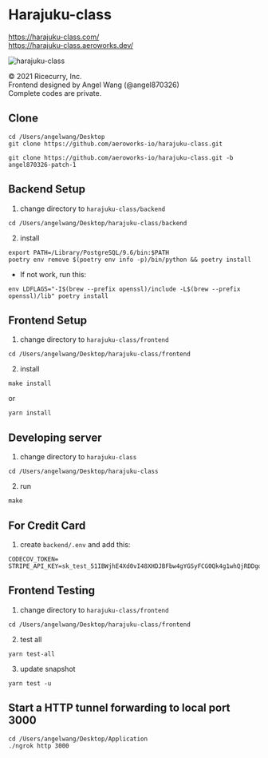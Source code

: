 # Harajuku-class 
https://harajuku-class.com/
<br/>
https://harajuku-class.aeroworks.dev/

![harajuku-class](https://user-images.githubusercontent.com/44830635/115964440-1d76e100-a557-11eb-8a4f-28344b1f471b.png)

© 2021 Ricecurry, Inc.
<br/>
Frontend designed by Angel Wang (@angel870326)
<br/>
Complete codes are private.


## Clone
```
cd /Users/angelwang/Desktop
git clone https://github.com/aeroworks-io/harajuku-class.git
```
```
git clone https://github.com/aeroworks-io/harajuku-class.git -b angel870326-patch-1
```


## Backend Setup
1. change directory to ```harajuku-class/backend```
```
cd /Users/angelwang/Desktop/harajuku-class/backend
```
2. install

```
export PATH=/Library/PostgreSQL/9.6/bin:$PATH
poetry env remove $(poetry env info -p)/bin/python && poetry install
```

* If not work, run this:
```
env LDFLAGS="-I$(brew --prefix openssl)/include -L$(brew --prefix openssl)/lib" poetry install
```


## Frontend Setup
1. change directory to ```harajuku-class/frontend```
```
cd /Users/angelwang/Desktop/harajuku-class/frontend
```
2. install
```
make install
``` 
or 
```
yarn install
```


## Developing server
1. change directory to ```harajuku-class```
```
cd /Users/angelwang/Desktop/harajuku-class
```
2. run
```shell
make
```


## For Credit Card
1. create ```backend/.env``` and add this:
```
CODECOV_TOKEN=
STRIPE_API_KEY=sk_test_51IBWjhE4Xd0vI48XHDJBFbw4gYGSyFCG0Qk4g1whQjRDDgqWZRyoU2he7PVRDXhWL08lgSE2sJ3p3DhNsU3JrqFr003jIPRz43
```


## Frontend Testing
1. change directory to ```harajuku-class/frontend```
```
cd /Users/angelwang/Desktop/harajuku-class/frontend
```
2. test all
```
yarn test-all
```
3. update snapshot
```
yarn test -u
```


## Start a HTTP tunnel forwarding to local port 3000

```
cd /Users/angelwang/Desktop/Application
./ngrok http 3000
```


